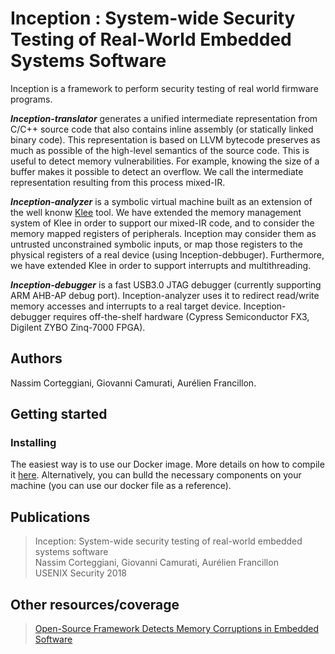 # Inception : System-wide Security Testing of Real-World Embedded Systems Software

Inception is a framework to perform security testing of real world firmware programs.

***Inception-translator*** generates a unified intermediate representation from C/C++ source code that also contains inline
assembly (or statically linked binary code). This representation is based on LLVM bytecode preserves as much as possible of the high-level semantics of the source code. This is useful to detect memory vulnerabilities. For example, knowing the size of a buffer makes it possible to detect an overflow. We call the intermediate representation resulting from this process mixed-IR.
 
***Inception-analyzer*** is a symbolic virtual machine built as an extension of the well knonw [Klee](https://klee.github.io/) tool. We have extended the memory management system of Klee in order to support our mixed-IR code, and to consider the memory mapped registers of peripherals. Inception may consider them as untrusted unconstrained symbolic inputs, or map those registers to the physical registers of a real device (using Inception-debbuger). Furthermore, we have extended Klee in order to support interrupts and multithreading.  

***Inception-debugger*** is a fast USB3.0 JTAG debugger (currently supporting ARM AHB-AP debug port). 
Inception-analyzer uses it to redirect read/write memory accesses and interrupts to a real target device.
Inception-debugger requires off-the-shelf hardware (Cypress Semiconductor FX3, Digilent ZYBO Zinq-7000 FPGA).

## Authors

Nassim Corteggiani, Giovanni Camurati, Aurélien Francillon.

## Getting started

### Installing

The easiest way is to use our Docker image. 
More details on how to compile it [here](https://github.com/Inception-framework/docker).
Alternatively, you can bulld the necessary components on your machine (you can use our docker file as a reference). 

## Publications

> Inception: System-wide security testing of real-world embedded systems software   
> Nassim Corteggiani, Giovanni Camurati, Aurélien Francillon   
> USENIX Security 2018

## Other resources/coverage 

> [Open-Source Framework Detects Memory Corruptions in Embedded Software](https://www.maximintegrated.com/en/design/blog/open-source-framework.html)

